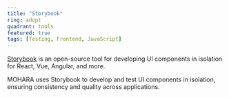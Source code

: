 ```yaml
---
title: "Storybook"
ring: adopt
quadrant: tools
featured: true
tags: [Testing, Frontend, JavaScript]
---
```


[Storybook](https://storybook.js.org/) is an open-source tool for developing UI components in isolation for React, Vue, Angular, and more.

MOHARA uses Storybook to develop and test UI components in isolation, ensuring consistency and quality across applications.
